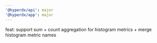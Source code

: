 ```yaml
---
'@hyperdx/api': major
'@hyperdx/app': major
---
```


feat: support sum + count aggregation for histogram metrics + merge histogram
metric names
